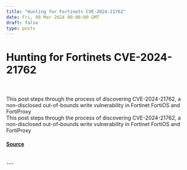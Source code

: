 ```yaml
---
title: "Hunting for Fortinets CVE-2024-21762"
date: Fri, 08 Mar 2024 00:00:00 GMT
draft: false
type: posts
---
```

# Hunting for Fortinets CVE-2024-21762

<br/>

<br/>
This post steps through the process of discovering CVE-2024-21762, a non-disclosed out-of-bounds write vulnerability in Fortinet FortiOS and FortiProxy
<br/>
This post steps through the process of discovering CVE-2024-21762, a non-disclosed out-of-bounds write vulnerability in Fortinet FortiOS and FortiProxy

#### [Source](https://www.greynoise.io/blog/hunting-for-fortinets-cve-2024-21762)

<br/>
---
